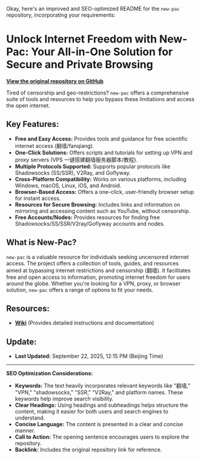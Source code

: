 Okay, here's an improved and SEO-optimized README for the `new-pac` repository, incorporating your requirements:

# Unlock Internet Freedom with New-Pac: Your All-in-One Solution for Secure and Private Browsing

**[View the original repository on GitHub](https://github.com/Alvin9999/new-pac)**

Tired of censorship and geo-restrictions? `new-pac` offers a comprehensive suite of tools and resources to help you bypass these limitations and access the open internet.

## Key Features:

*   **Free and Easy Access:** Provides tools and guidance for free scientific internet access (翻墙/fanqiang).
*   **One-Click Solutions:** Offers scripts and tutorials for setting up VPN and proxy servers (VPS 一键搭建翻墙服务器脚本/教程).
*   **Multiple Protocols Supported:** Supports popular protocols like Shadowsocks (SS/SSR), V2Ray, and Goflyway.
*   **Cross-Platform Compatibility:** Works on various platforms, including Windows, macOS, Linux, iOS, and Android.
*   **Browser-Based Access:** Offers a one-click, user-friendly browser setup for instant access.
*   **Resources for Secure Browsing:** Includes links and information on mirroring and accessing content such as YouTube, without censorship.
*   **Free Accounts/Nodes:** Provides resources for finding free Shadowsocks/SS/SSR/V2ray/Goflyway accounts and nodes.

## What is New-Pac?

`new-pac` is a valuable resource for individuals seeking uncensored internet access. The project offers a collection of tools, guides, and resources aimed at bypassing internet restrictions and censorship (翻墙). It facilitates free and open access to information, promoting internet freedom for users around the globe. Whether you're looking for a VPN, proxy, or browser solution, `new-pac` offers a range of options to fit your needs.

## Resources:

*   **[Wiki](https://github.com/Alvin9999/new-pac/wiki)** (Provides detailed instructions and documentation)

## Update:

*   **Last Updated:** September 22, 2025, 12:15 PM (Beijing Time)

---
**SEO Optimization Considerations:**

*   **Keywords:** The text heavily incorporates relevant keywords like "翻墙," "VPN," "shadowsocks," "SSR," "V2Ray," and platform names. These keywords help improve search visibility.
*   **Clear Headings:** Using headings and subheadings helps structure the content, making it easier for both users and search engines to understand.
*   **Concise Language:** The content is presented in a clear and concise manner.
*   **Call to Action:** The opening sentence encourages users to explore the repository.
*   **Backlink:** Includes the original repository link for reference.